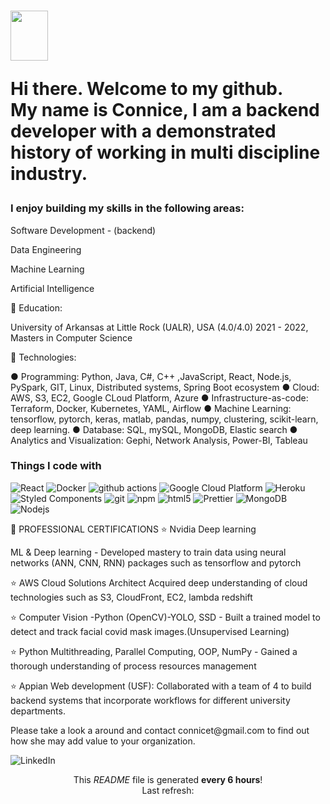 <h1><img src="https://emojis.slackmojis.com/emojis/images/1643514476/4594/blob-wave.gif?1643514476" width= "60" , height="80"/>


<p> Hi there. Welcome to my github. </br> My name is Connice, I am a backend developer with a demonstrated history of working in multi discipline industry.</p>
<h3> I enjoy building my skills in the following areas: </h3>

<p> Software Development - (backend) </p>
<p> Data Engineering </p>
<p> Machine Learning </p>
<p> Artificial Intelligence </p>
</p>

</b> 
</p>


<p>🤖 Education: </p>
<p> University of Arkansas at Little Rock (UALR), USA (4.0/4.0) 2021 - 2022, Masters in Computer Science</p>
</b> 

<p>🤖 Technologies: </p>
 ● Programming: Python, Java, C#, C++ ,JavaScript, React, Node.js,
 PySpark, GIT, Linux, Distributed systems, Spring Boot ecosystem ● Cloud: AWS, S3, EC2, Google CLoud Platform, Azure ● Infrastructure-as-code: Terraform, Docker, Kubernetes, YAML, Airflow ● Machine Learning: tensorflow, pytorch, keras, matlab, pandas, numpy, clustering, scikit-learn, deep learning. ● Database: SQL, mySQL, MongoDB, Elastic search ● Analytics and Visualization: Gephi, Network Analysis, Power-BI, Tableau



<h3>Things I code with</h3>
</p>

<p>
  <img alt="React" src="https://img.shields.io/badge/-React-45b8d8?style=flat-square&logo=react&logoColor=white" />
  <img alt="Docker" src="https://img.shields.io/badge/-Docker-46a2f1?style=flat-square&logo=docker&logoColor=white" />
  <img alt="github actions" src="https://img.shields.io/badge/-Github_Actions-2088FF?style=flat-square&logo=github-actions&logoColor=white" />
  <img alt="Google Cloud Platform" src="https://img.shields.io/badge/-Google_Cloud_Platform-1a73e8?style=flat-square&logo=google-cloud&logoColor=white" />   <img alt="Heroku" src="https://img.shields.io/badge/-Heroku-430098?style=flat-square&logo=heroku&logoColor=white" />
  <img alt="Styled Components" src="https://img.shields.io/badge/-Styled_Components-db7092?style=flat-square&logo=styled-components&logoColor=white" />
  <img alt="git" src="https://img.shields.io/badge/-Git-F05032?style=flat-square&logo=git&logoColor=white" />
  <img alt="npm" src="https://img.shields.io/badge/-NPM-CB3837?style=flat-square&logo=npm&logoColor=white" />
  <img alt="html5" src="https://img.shields.io/badge/-HTML5-E34F26?style=flat-square&logo=html5&logoColor=white" />
   <img alt="Prettier" src="https://img.shields.io/badge/-Prettier-F7B93E?style=flat-square&logo=prettier&logoColor=white" />
  <img alt="MongoDB" src="https://img.shields.io/badge/-MongoDB-13aa52?style=flat-square&logo=mongodb&logoColor=white" />
  <img alt="Nodejs" src="https://img.shields.io/badge/-Nodejs-43853d?style=flat-square&logo=Node.js&logoColor=white" />
</p>


<p> 🤖 PROFESSIONAL CERTIFICATIONS ⭐️ Nvidia Deep learning </p>
<p> ML & Deep learning - Developed mastery to train data using neural networks (ANN, CNN, RNN) packages such as tensorflow and pytorch </p>
<p> ⭐️ AWS Cloud Solutions Architect Acquired deep understanding of cloud technologies such as S3, CloudFront, EC2, lambda redshift</p>
<p> ⭐️ Computer Vision -Python (OpenCV)-YOLO, SSD - Built a trained model to detect and track facial covid mask images.(Unsupervised Learning) </p>
<p> ⭐️ Python Multithreading, Parallel Computing, OOP, NumPy - Gained a thorough understanding of process resources management </p>
<p> ⭐️ Appian Web development (USF): Collaborated with a team of 4 to build backend systems that incorporate workflows for different university departments.</p>

<p> Please take a look a around and contact connicet@gmail.com to find out how she may add value to your organization. </p>
<img alt="LinkedIn" src="https://www.linkedin.com/in/connice-trimmingham-7b9131158/" /></a> 

<p align="center">This <i>README</i> file is generated <b>every 6 hours</b>!</br>Last refresh: <br />